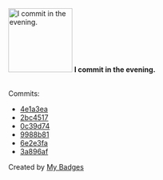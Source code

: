 <img src="https://my-badges.github.io/my-badges/evening-commits.png" alt="I commit in the evening." title="I commit in the evening." width="128">
<strong>I commit in the evening.</strong>
<br><br>

Commits:

- <a href="https://github.com/ydb-platform/ydb-js-sdk/commit/4e1a3ea0090ebb76e0e2c6ea665d6f4d460dc22f">4e1a3ea</a>
- <a href="https://github.com/ydb-platform/ydb-js-sdk/commit/2bc4517258b53fe1b2289892a782ae81d0c1b9fc">2bc4517</a>
- <a href="https://github.com/ydb-platform/ydb-js-sdk/commit/0c39d74d6250b5d02bdcb1cf3a9ee9135f51d42d">0c39d74</a>
- <a href="https://github.com/ydb-platform/ydb-js-sdk/commit/9988b813d990d95c729ac2dea38db6989641bbb7">9988b81</a>
- <a href="https://github.com/ydb-platform/ydb-js-sdk/commit/6e2e3fa04e9d977ae72c9c9ea69b9c31f2bb6543">6e2e3fa</a>
- <a href="https://github.com/ydb-platform/ydb-js-sdk/commit/3a896afa580b035bed3b8ab785047a7fef60f88e">3a896af</a>


Created by <a href="https://github.com/my-badges/my-badges">My Badges</a>